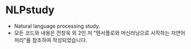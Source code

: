 # NLPstudy
- Natural language processing study.
- 모든 코드와 내용은 전창욱 외 2인 저 "텐서플로와 머신러닝으로 시작하는 자연어 처리"를 참조하여 작성되었습니다.
